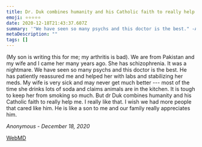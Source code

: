 ```yaml
---
title: Dr. Duk combines humanity and his Catholic faith to really help me
emoji: ⭐⭐⭐⭐⭐
date: 2020-12-18T21:43:37.607Z
summary: '"We have seen so many psychs and this doctor is the best." -Anonymous'
metaDescription: ""
tags: []
---
```

(My son is writing this for me; my arthritis is bad). We are from Pakistan and my wife and I came her many years ago. She has schizophrenia. It was a nightmare. We have seen so many psychs and this doctor is the best. He has patiently reassured me and helped her with labs and stabilizing her meds. My wife is very sick and may never get much better --- most of the time she drinks lots of soda and claims animals are in the kitchen. It is tough to keep her from smoking so much. But dr Duk combines humanity and his Catholic faith to really help me. I really like that. I wish we had more people that cared like him. He is like a son to me and our family really appreciates him.

*Anonymous - December 18, 2020*

[WebMD](https://doctor.webmd.com/doctor/anthony-duk-c0ada4db-34d8-4d2a-a7b1-627e3fda6a52-overview)